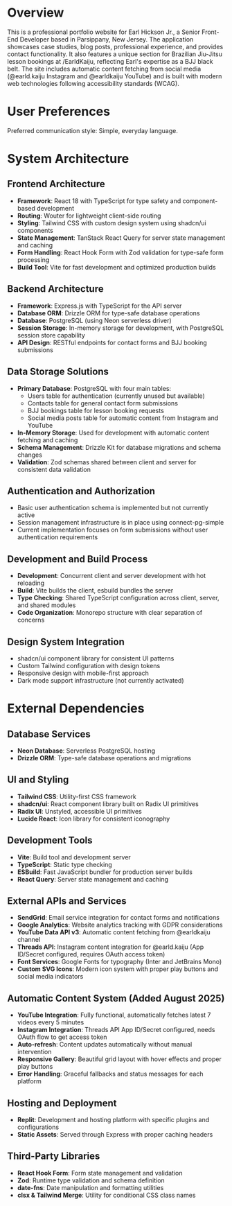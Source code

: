 # Overview

This is a professional portfolio website for Earl Hickson Jr., a Senior Front-End Developer based in Parsippany, New Jersey. The application showcases case studies, blog posts, professional experience, and provides contact functionality. It also features a unique section for Brazilian Jiu-Jitsu lesson bookings at /EarldKaiju, reflecting Earl's expertise as a BJJ black belt. The site includes automatic content fetching from social media (@earld.kaiju Instagram and @earldkaiju YouTube) and is built with modern web technologies following accessibility standards (WCAG).

# User Preferences

Preferred communication style: Simple, everyday language.

# System Architecture

## Frontend Architecture
- **Framework**: React 18 with TypeScript for type safety and component-based development
- **Routing**: Wouter for lightweight client-side routing
- **Styling**: Tailwind CSS with custom design system using shadcn/ui components
- **State Management**: TanStack React Query for server state management and caching
- **Form Handling**: React Hook Form with Zod validation for type-safe form processing
- **Build Tool**: Vite for fast development and optimized production builds

## Backend Architecture
- **Framework**: Express.js with TypeScript for the API server
- **Database ORM**: Drizzle ORM for type-safe database operations
- **Database**: PostgreSQL (using Neon serverless driver)
- **Session Storage**: In-memory storage for development, with PostgreSQL session store capability
- **API Design**: RESTful endpoints for contact forms and BJJ booking submissions

## Data Storage Solutions
- **Primary Database**: PostgreSQL with four main tables:
  - Users table for authentication (currently unused but available)
  - Contacts table for general contact form submissions
  - BJJ bookings table for lesson booking requests
  - Social media posts table for automatic content from Instagram and YouTube
- **In-Memory Storage**: Used for development with automatic content fetching and caching
- **Schema Management**: Drizzle Kit for database migrations and schema changes
- **Validation**: Zod schemas shared between client and server for consistent data validation

## Authentication and Authorization
- Basic user authentication schema is implemented but not currently active
- Session management infrastructure is in place using connect-pg-simple
- Current implementation focuses on form submissions without user authentication requirements

## Development and Build Process
- **Development**: Concurrent client and server development with hot reloading
- **Build**: Vite builds the client, esbuild bundles the server
- **Type Checking**: Shared TypeScript configuration across client, server, and shared modules
- **Code Organization**: Monorepo structure with clear separation of concerns

## Design System Integration
- shadcn/ui component library for consistent UI patterns
- Custom Tailwind configuration with design tokens
- Responsive design with mobile-first approach
- Dark mode support infrastructure (not currently activated)

# External Dependencies

## Database Services
- **Neon Database**: Serverless PostgreSQL hosting
- **Drizzle ORM**: Type-safe database operations and migrations

## UI and Styling
- **Tailwind CSS**: Utility-first CSS framework
- **shadcn/ui**: React component library built on Radix UI primitives
- **Radix UI**: Unstyled, accessible UI primitives
- **Lucide React**: Icon library for consistent iconography

## Development Tools
- **Vite**: Build tool and development server
- **TypeScript**: Static type checking
- **ESBuild**: Fast JavaScript bundler for production server builds
- **React Query**: Server state management and caching

## External APIs and Services
- **SendGrid**: Email service integration for contact forms and notifications
- **Google Analytics**: Website analytics tracking with GDPR considerations
- **YouTube Data API v3**: Automatic content fetching from @earldkaiju channel
- **Threads API**: Instagram content integration for @earld.kaiju (App ID/Secret configured, requires OAuth access token)
- **Font Services**: Google Fonts for typography (Inter and JetBrains Mono)
- **Custom SVG Icons**: Modern icon system with proper play buttons and social media indicators

## Automatic Content System (Added August 2025)
- **YouTube Integration**: Fully functional, automatically fetches latest 7 videos every 5 minutes
- **Instagram Integration**: Threads API App ID/Secret configured, needs OAuth flow to get access token
- **Auto-refresh**: Content updates automatically without manual intervention
- **Responsive Gallery**: Beautiful grid layout with hover effects and proper play buttons
- **Error Handling**: Graceful fallbacks and status messages for each platform

## Hosting and Deployment
- **Replit**: Development and hosting platform with specific plugins and configurations
- **Static Assets**: Served through Express with proper caching headers

## Third-Party Libraries
- **React Hook Form**: Form state management and validation
- **Zod**: Runtime type validation and schema definition
- **date-fns**: Date manipulation and formatting utilities
- **clsx & Tailwind Merge**: Utility for conditional CSS class names